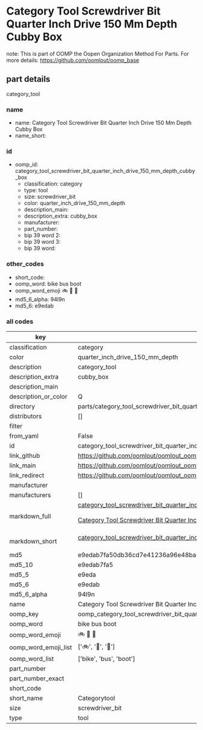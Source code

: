 # Category Tool Screwdriver Bit Quarter Inch Drive 150 Mm Depth Cubby Box  

note: This is part of OOMP the Oopen Organization Method For Parts. For more details: https://github.com/oomlout/oomp_base

##  part details
  



category_tool



### name
* name: Category Tool Screwdriver Bit Quarter Inch Drive 150 Mm Depth Cubby Box
* name_short: 
### id
* oomp_id: category_tool_screwdriver_bit_quarter_inch_drive_150_mm_depth_cubby_box
  * classification: category
  * type: tool
  * size: screwdriver_bit
  * color: quarter_inch_drive_150_mm_depth
  * description_main: 
  * description_extra: cubby_box
  * manufacturer: 
  * part_number: 
  * bip 39 word 2: 
  * bip 39 word 3: 
  * bip 39 word: 

### other_codes
* short_code: 
* oomp_word: bike bus boot
* oomp_word_emoji :bike: :bus: :boot:
* md5_6_alpha: 94l9n
* md5_6: e9edab









### all codes 
| key | value |  
| --- | --- |  
| classification | category |  
| color | quarter_inch_drive_150_mm_depth |  
| description | category_tool |  
| description_extra | cubby_box |  
| description_main |  |  
| description_or_color | Q  |  
| directory | parts/category_tool_screwdriver_bit_quarter_inch_drive_150_mm_depth_cubby_box |  
| distributors | [] |  
| filter |  |  
| from_yaml | False |  
| id | category_tool_screwdriver_bit_quarter_inch_drive_150_mm_depth_cubby_box |  
| link_github | https://github.com/oomlout/oomlout_oomp_version_1_messy/tree/main/parts/category_tool_screwdriver_bit_quarter_inch_drive_150_mm_depth_cubby_box |  
| link_main | https://github.com/oomlout/oomlout_oomp_version_1_messy/tree/main/parts/category_tool_screwdriver_bit_quarter_inch_drive_150_mm_depth_cubby_box |  
| link_redirect | https://github.com/oomlout/oomlout_oomp_version_1_messy/tree/main/parts/category_tool_screwdriver_bit_quarter_inch_drive_150_mm_depth_cubby_box |  
| manufacturer |  |  
| manufacturers | [] |  
| markdown_full | [category_tool_screwdriver_bit_quarter_inch_drive_150_mm_depth_cubby_box](none)<br>[](none)<br>[Category Tool Screwdriver Bit Quarter Inch Drive 150 Mm Depth Cubby Box](none)<br><br> |  
| markdown_short | [category_tool_screwdriver_bit_quarter_inch_drive_150_mm_depth_cubby_box](none)<br><br> |  
| md5 | e9edab7fa50db36cd7e41236a96e48ba |  
| md5_10 | e9edab7fa5 |  
| md5_5 | e9eda |  
| md5_6 | e9edab |  
| md5_6_alpha | 94l9n |  
| name | Category Tool Screwdriver Bit Quarter Inch Drive 150 Mm Depth Cubby Box |  
| oomp_key | oomp_category_tool_screwdriver_bit_quarter_inch_drive_150_mm_depth_cubby_box |  
| oomp_word | bike bus boot |  
| oomp_word_emoji | :bike: :bus: :boot: |  
| oomp_word_emoji_list | [':bike:', ':bus:', ':boot:'] |  
| oomp_word_list | ['bike', 'bus', 'boot'] |  
| part_number |  |  
| part_number_exact |  |  
| short_code |  |  
| short_name | Categorytool |  
| size | screwdriver_bit |  
| type | tool |  
